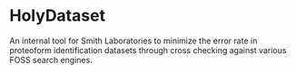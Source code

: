 # HolyDataset
An internal tool for Smith Laboratories to minimize the error rate in proteoform identification datasets through cross checking against various FOSS search engines.
